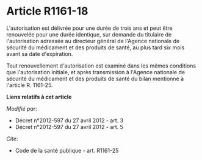 # Article R1161-18

L'autorisation est délivrée pour une durée de trois ans et peut être renouvelée pour une durée identique, sur demande du
titulaire de l'autorisation adressée au directeur général de l'Agence nationale de sécurité du médicament et des produits de
santé, au plus tard six mois avant sa date d'expiration. 

Tout renouvellement d'autorisation est examiné dans les mêmes conditions que l'autorisation initiale, et après transmission à
l'Agence nationale de sécurité du médicament et des produits de santé du bilan mentionné à l'article R. 1161-25.

**Liens relatifs à cet article**

_Modifié par_:

  - Décret n°2012-597 du 27 avril 2012 - art. 3
  - Décret n°2012-597 du 27 avril 2012 - art. 5

_Cite_:

  - Code de la santé publique - art. R1161-25

